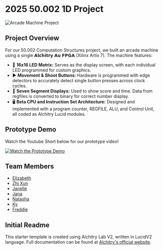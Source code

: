 # 2025 50.002 1D Project

![Arcade Machine Project](https://drive.google.com/uc?id=1bPgjYnJbKQIEttYv0AW8WhygEeJFdnh-)

## Project Overview

For our 50.002 Computation Structures project, we built an arcade machine using a single 𝗔𝗹𝗰𝗵𝗶𝘁𝗿𝘆 𝗔𝘂 𝗙𝗣𝗚𝗔 (Xilinx Artix 7). The machine features:

- 🔳 **16x16 LED Matrix:** Serves as the display screen, with each individual LED programmed for custom graphics.
- ▶️ **Movement & Shoot Buttons:** Hardware is programmed with edge detectors to accurately detect single button presses across clock cycles.
- 🔢 **Seven Segment Displays:** Used to show score and time. Data from regfiles is converted to binary for correct number display.
- 🖥️ **Beta CPU and Instruction Set Architecture:** Designed and implemented with a program counter, REGFILE, ALU, and Control Unit, all coded as Alchitry Lucid modules.

## Prototype Demo
Watch the Youtube Short below for our prototype video!

[![Watch the Prototype Demo](https://img.youtube.com/vi/AH0uyNu-OIY/maxresdefault.jpg)](https://youtube.com/shorts/AH0uyNu-OIY?feature=share)

## Team Members

- [Elizabeth](https://github.com/ELIBERP)
- [Zhi Xun](https://github.com/zed-ex)
- [Janelle](https://github.com/janfjxuan)
- [Jana](https://github.com/janaleong)
- [Natasha](https://github.com/natasha-sutd)
- [Ky](https://github.com/Kydinhvan)
- [Freddie](https://github.com/FredSterz)

## Initial Readme
This starter template is created using Alchitry Lab V2, written in LucidV2 language. Full documentation can be found at [Alchitry's official website](https://alchitry.com/tutorials/).
